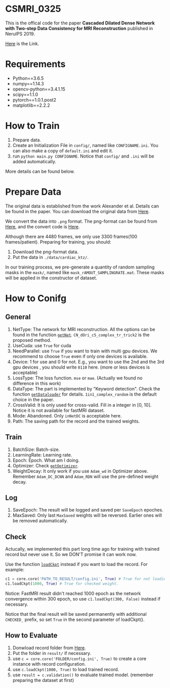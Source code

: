 # CSMRI_0325
This is the offical code for the paper 
**Cascaded Dilated Dense Network with Two-step Data Consistency for MRI Reconstruction** published in NeruIPS 2019.

[Here](http://papers.nips.cc/paper/8451-cascaded-dilated-dense-network-with-two-step-data-consistency-for-mri-reconstruction) is the Link.

# Requirements
- Python==3.6.5
- numpy==1.14.3
- opencv-python==3.4.1.15
- scipy==1.1.0
- pytorch==1.0.1.post2
- matplotlib==2.2.2

# How to Train
1. Prepare data.
2. Create an Initialization File in `config/`, named like `CONFIGNAME.ini`. You can also make a copy of `default.ini` and edit it.
3. run `python main.py CONFIGNAME`. Notice that `config/` and `.ini` will be added automatically.

More details can be found below.

# Prepare Data
The original data is established from the work Alexander et al. Details can be found in the paper. 
You can download the original data from [Here](http://www.cse.yorku.ca/~mridataset/).

We convert the data into `.png` format. The png-format can be found from [Here](https://github.com/tinyRattar/CDDNwithTDC_storage/tree/master/data/pngFormat), and the convert code is [Here](https://github.com/tinyRattar/CDDNwithTDC_storage/blob/master/data/saveAsPng.m).

Although there are 4480 frames, we only use 3300 frames(100 frames/patient). Preparing for training, you should:
1. Download the png-format data.
2. Put the data in `./data/cardiac_ktz/`.

In our training process, we pre-generate a quantity of random sampling masks in the `mask/`, named like `mask_rAMOUT_SAMPLINGRATE.mat`. These masks will be applied in the constructor of dataset. 

# How to Conifg
## General
1. NetType: The network for MRI reconstruction. All the options can be found in the function [`getNet`](https://github.com/tinyRattar/CSMRI_0325/blob/b5a8cec01b98a2be0c313dfe403488582c7fced2/network/__init__.py#L31). `CN_dOri_c5_complex_tr_trick2` is the proposed method.
2. UseCuda: use `True` for cuda
3. NeedParallel: use `True` if you want to train with multi gpu devices. We recommend to choose `True` even if only one devices is available.
4. Device: 1 for use and 0 for not. E.g., you want to use the 2nd and the 3rd gpu devices , you should write `0110` here. (more or less devices is acceptable)
5. LossType: The loss function. `mse` or `mae`. (Actually we found no difference in this work)
6. DataType: The part is implemented by "Keyword detection". Check the function [`getDataloader`](https://github.com/tinyRattar/CSMRI_0325/blob/b5a8cec01b98a2be0c313dfe403488582c7fced2/dataProcess.py#L31) for details. `1in1_complex_random` is the default choice in the paper.
7. CrossValid: It is only used for cross-valid. Fill in a integer in [0, 10]. Notice it is not available for fastMRI dataset.
8. Mode: Abandoned. Only `inNetDC` is acceptable here.
9. Path: The saving path for the record and the trained weights.

## Train
1. BatchSize: Batch-size.
2. LearningRate: Learning rate.
3. Epoch: Epoch. What am I doing.
4. Optimizer: Check [`getOptimizer`](https://github.com/tinyRattar/CSMRI_0325/blob/b5a8cec01b98a2be0c313dfe403488582c7fced2/network/__init__.py#L15).
5. WeightDecay: It only work if you use `Adam_wd` in Optimizer above. Remember `Adam_DC_DCNN` and `Adam_RDN` will use the pre-defined weight decay.

## Log
1. SaveEpoch: The result will be logged and saved per `SaveEpoch` epoches.
2. MaxSaved: Only last `MaxSaved` weights will be reversed. Earlier ones will be removed automatically.

## Check
Actucally, we implemented this part long time ago for training with trained record but never use it. So we DON'T promise it can work now.

Use the function [`loadCkpt`](https://github.com/tinyRattar/CSMRI_0325/blob/b5a8cec01b98a2be0c313dfe403488582c7fced2/core.py#L196) instead if you want to load the record. 
For example:
```python
c1 = core.core('PATH_TO_RESULT/config.ini', True) # True for not loading training dataset.
c1.loadCkpt(1000, True) # True for checked weight.
```
Notice:
FastMRI result didn't reached 1000 epoch as the network convergence within 300 epoch,
so use `c1.loadCkpt(300, False)` instead if necessary.

Notice that the final result will be saved permanently with additional `CHECKED_` prefix, so set `True` in the second parameter of loadCkpt().


## How to Evaluate
1. Donwload record folder from [Here](https://github.com/tinyRattar/CDDNwithTDC_storage/tree/master/result).
2. Put the folder in `result/` if necessary.
3. use `c = core.core('FOLDER/config.ini', True)` to create a core instance with record configuration.
4. use `c.loadCkpt(1000, True)` to load trained record.
5. use `result = c.validation()` to evaluate trained model. (remember preparing the dataset at first)
